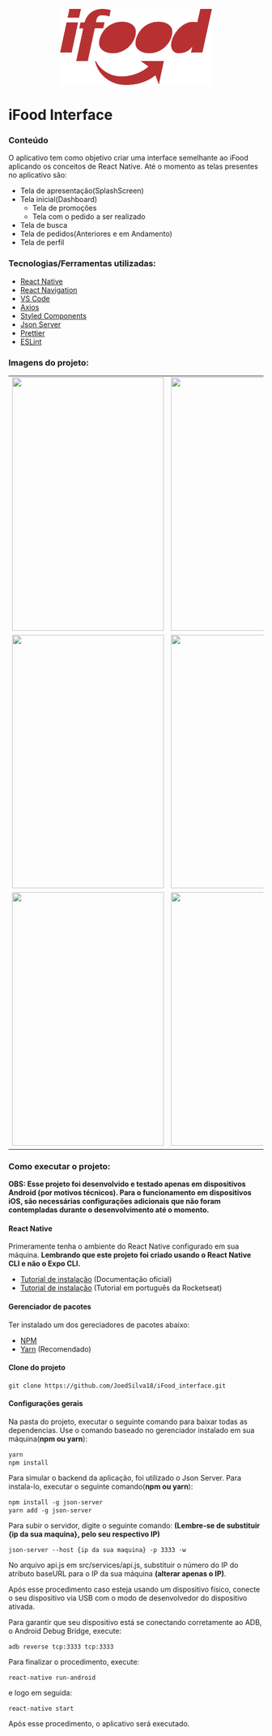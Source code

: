 <p align="center">
<img src="/src/assets/logo_red.png" height="150" width="300">
</p>

# iFood Interface

### Conteúdo
O  aplicativo tem como objetivo criar uma interface semelhante ao iFood aplicando os conceitos de React Native. Até o momento as telas presentes no aplicativo são:

+ Tela de apresentação(SplashScreen)
+ Tela inicial(Dashboard)
  + Tela de promoções
  + Tela com o pedido a ser realizado 
+ Tela de busca
+ Tela de pedidos(Anteriores e em Andamento)
+ Tela de perfil

### Tecnologias/Ferramentas utilizadas:
- [React Native](https://facebook.github.io/react-native/)
- [React Navigation](http://reactnavigation.org/)
- [VS Code](https://code.visualstudio.com/)
- [Axios](http://github.com/axios/axios)
- [Styled Components](https://styled-components.com/)
- [Json Server](https://github.com/typicode/json-server)
- [Prettier](https://prettier.io/)
- [ESLint](https://eslint.org/)

### Imagens do projeto:
| | | |
|:-------------------------:|:-------------------------:|:-------------------------:|
<img src="https://i.imgur.com/Ppmhp7V.png" height="500" width="300"> | <img src="https://i.imgur.com/nV3sWQw.png" height="500" width="300"> | <img src="https://i.imgur.com/Jp0W11p.png" height="500" width="300">
<img src="https://i.imgur.com/dBt0XUT.png" height="500" width="300"> | <img src="https://i.imgur.com/RplPO2P.png" height="500" width="300"> | <img src="https://i.imgur.com/IPFfGAS.png" height="500" width="300">
<img src="https://i.imgur.com/t0O3lO4.png" height="500" width="300"> | <img src="https://i.imgur.com/29giwh5.png" height="500" width="300"> | <img src="https://i.imgur.com/sX6ZzB6.png" height="500" width="300">

### Como executar o projeto:
**OBS: Esse projeto foi desenvolvido e testado apenas em dispositivos Android (por motivos técnicos). Para o funcionamento em dispositivos iOS, são necessárias configurações adicionais que não foram contempladas durante o desenvolvimento até o momento.**

#### React Native
Primeramente tenha o ambiente do React Native configurado em sua máquina. **Lembrando que este projeto foi criado usando o React Native CLI e não o Expo CLI.**
 - [Tutorial de instalação](https://facebook.github.io/react-native/docs/getting-started) (Documentação oficial)
 - [Tutorial de instalação](https://docs.rocketseat.dev/ambiente-react-native/android/linux) (Tutorial em português da Rocketseat)


#### Gerenciador de pacotes
Ter instalado um dos gereciadores de pacotes abaixo:
- [NPM](https://www.npmjs.com/)
- [Yarn](https://yarnpkg.com/) (Recomendado)

#### Clone do projeto
```
git clone https://github.com/JoedSilva18/iFood_interface.git
```

#### Configurações gerais
Na pasta do projeto, executar o seguinte comando para baixar todas as dependencias. Use o comando baseado no gerenciador instalado em sua máquina(**npm ou yarn**):
```
yarn
npm install
```

Para simular o backend da aplicação, foi utilizado o Json Server. Para instala-lo, executar o seguinte comando(**npm ou yarn**):

```
npm install -g json-server
yarn add -g json-server
```
Para subir o servidor, digite o seguinte comando: **(Lembre-se de substituir {ip da sua maquina}, pelo seu respectivo IP)**
```
json-server --host {ip da sua maquina} -p 3333 -w
```

No arquivo api.js em src/services/api.js, substituir o número do IP do atributo baseURL para o IP da sua máquina **(alterar apenas o IP)**.

Após esse procedimento caso esteja usando um dispositivo físico, conecte o seu dispositivo via USB com o modo de desenvolvedor do dispositivo ativada.

Para garantir que seu dispositivo está se conectando corretamente ao ADB, o Android Debug Bridge, execute:
```
adb reverse tcp:3333 tcp:3333
```

Para finalizar o procedimento, execute:
```
react-native run-android
```

e logo em seguida:
```
react-native start
```

Após esse procedimento, o aplicativo será executado.
